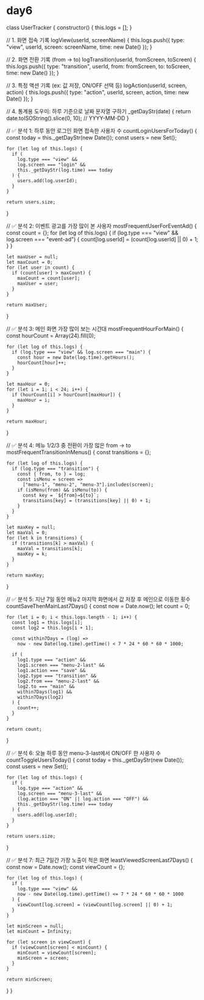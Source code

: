# day6
class UserTracker {
  constructor() {
    this.logs = [];
  }

  // 1. 화면 접속 기록
  logView(userId, screenName) {
    this.logs.push({
      type: "view",
      userId,
      screen: screenName,
      time: new Date()
    });
  }

  // 2. 화면 전환 기록 (from → to)
  logTransition(userId, fromScreen, toScreen) {
    this.logs.push({
      type: "transition",
      userId,
      from: fromScreen,
      to: toScreen,
      time: new Date()
    });
  }

  // 3. 특정 액션 기록 (ex: 값 저장, ON/OFF 선택 등)
  logAction(userId, screen, action) {
    this.logs.push({
      type: "action",
      userId,
      screen,
      action,
      time: new Date()
    });
  }

  // 4. 통계용 도우미: 하루 기준으로 날짜 문자열 구하기
  _getDayStr(date) {
    return date.toISOString().slice(0, 10); // YYYY-MM-DD
  }

  // ✅ 분석 1: 하루 동안 로그인 화면 접속한 사용자 수
  countLoginUsersForToday() {
    const today = this._getDayStr(new Date());
    const users = new Set();

    for (let log of this.logs) {
      if (
        log.type === "view" &&
        log.screen === "login" &&
        this._getDayStr(log.time) === today
      ) {
        users.add(log.userId);
      }
    }

    return users.size;
  }

  // ✅ 분석 2: 이벤트 광고를 가장 많이 본 사용자
  mostFrequentUserForEventAd() {
    const count = {};
    for (let log of this.logs) {
      if (log.type === "view" && log.screen === "event-ad") {
        count[log.userId] = (count[log.userId] || 0) + 1;
      }
    }

    let maxUser = null;
    let maxCount = 0;
    for (let user in count) {
      if (count[user] > maxCount) {
        maxCount = count[user];
        maxUser = user;
      }
    }

    return maxUser;
  }

  // ✅ 분석 3: 메인 화면 가장 많이 보는 시간대
  mostFrequentHourForMain() {
    const hourCount = Array(24).fill(0);

    for (let log of this.logs) {
      if (log.type === "view" && log.screen === "main") {
        const hour = new Date(log.time).getHours();
        hourCount[hour]++;
      }
    }

    let maxHour = 0;
    for (let i = 1; i < 24; i++) {
      if (hourCount[i] > hourCount[maxHour]) {
        maxHour = i;
      }
    }

    return maxHour;
  }

  // ✅ 분석 4: 메뉴 1/2/3 중 전환이 가장 많은 from → to
  mostFrequentTransitionInMenus() {
    const transitions = {};

    for (let log of this.logs) {
      if (log.type === "transition") {
        const { from, to } = log;
        const isMenu = screen =>
          ["menu-1", "menu-2", "menu-3"].includes(screen);
        if (isMenu(from) && isMenu(to)) {
          const key = `${from}→${to}`;
          transitions[key] = (transitions[key] || 0) + 1;
        }
      }
    }

    let maxKey = null;
    let maxVal = 0;
    for (let k in transitions) {
      if (transitions[k] > maxVal) {
        maxVal = transitions[k];
        maxKey = k;
      }
    }

    return maxKey;
  }

  // ✅ 분석 5: 지난 7일 동안 메뉴2 마지막 화면에서 값 저장 후 메인으로 이동한 횟수
  countSaveThenMainLast7Days() {
    const now = Date.now();
    let count = 0;

    for (let i = 0; i < this.logs.length - 1; i++) {
      const log1 = this.logs[i];
      const log2 = this.logs[i + 1];

      const within7Days = (log) =>
        now - new Date(log.time).getTime() < 7 * 24 * 60 * 60 * 1000;

      if (
        log1.type === "action" &&
        log1.screen === "menu-2-last" &&
        log1.action === "save" &&
        log2.type === "transition" &&
        log2.from === "menu-2-last" &&
        log2.to === "main" &&
        within7Days(log1) &&
        within7Days(log2)
      ) {
        count++;
      }
    }

    return count;
  }

  // ✅ 분석 6: 오늘 하루 동안 menu-3-last에서 ON/OFF 한 사용자 수
  countToggleUsersToday() {
    const today = this._getDayStr(new Date());
    const users = new Set();

    for (let log of this.logs) {
      if (
        log.type === "action" &&
        log.screen === "menu-3-last" &&
        (log.action === "ON" || log.action === "OFF") &&
        this._getDayStr(log.time) === today
      ) {
        users.add(log.userId);
      }
    }

    return users.size;
  }

  // ✅ 분석 7: 최근 7일간 가장 노출이 적은 화면
  leastViewedScreenLast7Days() {
    const now = Date.now();
    const viewCount = {};

    for (let log of this.logs) {
      if (
        log.type === "view" &&
        now - new Date(log.time).getTime() <= 7 * 24 * 60 * 60 * 1000
      ) {
        viewCount[log.screen] = (viewCount[log.screen] || 0) + 1;
      }
    }

    let minScreen = null;
    let minCount = Infinity;

    for (let screen in viewCount) {
      if (viewCount[screen] < minCount) {
        minCount = viewCount[screen];
        minScreen = screen;
      }
    }

    return minScreen;
  }
}
